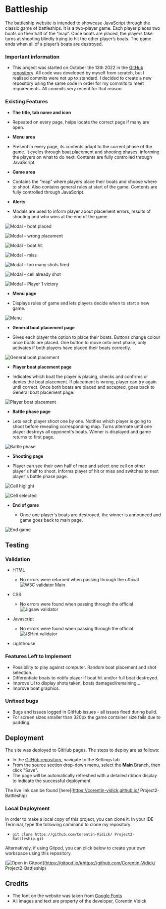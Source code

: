 # Battleship

The battleship website is intended to showcase JavaScript through the classic game of battleships. It is a two-player game. Each player places two boats on their half of the “map”. Once boats are placed, the players take turns at shooting blindly trying to hit the other player’s boats. The game ends when all of a player’s boats are destroyed.

### Important information

- This project was started on October the 13th 2022 in the [GitHub repository](https://github.com/Corentin-Vidick/bataille-navale). All code was developed by myself from scratch, but I realised commits were not up to standard. I decided to create a new repository using the same code in order for my commits to meet requirements. All commits very recent for that reason.


### Existing Features

- __The title, tab name and icon__
  
-	Repeated on every page, helps locate the correct page if many are open.

- __Menu area__

-	Present in every page, its contents adapt to the current phase of the game. It cycles through boat placement and shooting phases, informing the players on what to do next. Contents are fully controlled through JavaScript.

- __Game area__

-	Contains the “map” where players place their boats and choose where to shoot. Also contains general rules at start of the game. Contents are fully controlled through JavaScript.

- __Alerts__

-	Modals are used to inform player about placement errors, results of shooting and who wins at the end of the game.

![Modal - boat placed](/documentation/modal-boat-placed.jpg)

![Modal - wrong placement](/documentation/modal-wrong-placement.jpg)

![Modal - boat hit](/documentation/modal-boat-hit.jpg)

![Modal - miss](/documentation/modal-miss.jpg)

![Modal - too many shots fired](/documentation/modal-too-many-shots.jpg)

![Modal - cell already shot](/documentation/modal-cell-already-shot.jpg)

![Modal - Player 1 victory](/documentation/modal-player1-wins.jpg)

- __Menu page__

-	Displays rules of game and lets players decide when to start a new game.

![Menu](/documentation/menu-page.jpg)

- __General boat placement page__

-	Gives each player the option to place their boats. Buttons change colour once boats are placed. One button to move onto next phase, only activates if both players have placed their boats correctly.

![General boat placement](/documentation/all-boats-placed.jpg)

- __Player boat placement page__

-	Indicates which boat the player is placing, checks and confirms or denies the boat placement. If placement is wrong, player can try again until correct. Once both boats are placed and accepted, goes back to General boat placement page.

![Player boat placement](/documentation/all-boats-placed.jpg)

- __Battle phase page__

-	Lets each player shoot one by one. Notifies which player is going to shoot before revealing corresponding map. Turns alternate until one player destroys all opponent's boats. Winner is displayed and game returns to first page.

![Battle phase](/documentation/shooting-phase-in-between-players.jpg)

- __Shooting page__

-	Player can see their own half of map and select one cell on other player's half to shoot. Informs player of hit or miss and switches to next player's battle phase page.

![Cell higlight](/documentation/shooting-phase-cell-highlight.jpg)

![Cell selected](/documentation/shooting-phase-cell-selected.jpg)

- __End of game__

  -	Once one player's boats are destroyed, the winner is announced and game goes back to main page.

![End game](/documentation/modal-player1-wins.jpg)

## Testing

### Validation

  - HTML
    - No errors were returned when passing through the official ![W3C validator Main](/documentation/validation-html.jpg)

  - CSS
    - No errors were found when passing through the official ![Jigsaw validator](/documentation/validation-css.jpg)

  - Javascript
    - No errors were found when passing through the official ![JSHint validator](/documentation/validation-javascript.jpg)

  - Lighthouse
    
### Features Left to Implement

  -  Possibility to play against computer. Random boat placement and shot selection. 
  -  Differentiate boats to notify player if boat hit and/or full boat destroyed.
  -  Improve UI to display shots taken, boats damaged/remaining…
  -  Improve boat graphics.

### Unfixed bugs

  -  Bugs and issues logged in GitHub issues - all issues fixed during build.
  -  For screen sizes smaller than 320px the game container size fails due to padding.


## Deployment

The site was deployed to GitHub pages. The steps to deploy are as follows: 
  - In the [GitHub repository](https://github.com/Corentin-Vidick/Project2-Battleship), navigate to the Settings tab 
  - From the source section drop-down menu, select the **Main** Branch, then click "Save".
  - The page will be automatically refreshed with a detailed ribbon display to indicate the successful deployment.

The live link can be found [here](https://corentin-vidick.github.io/ Project2-Battleship)

### Local Deployment

In order to make a local copy of this project, you can clone it. In your IDE Terminal, type the following command to clone my repository:

- `git clone https://github.com/Corentin-Vidick/ Project2-Battleship.git`

Alternatively, if using Gitpod, you can click below to create your own workspace using this repository.

[![Open in Gitpod](https://gitpod.io/button/open-in-gitpod.svg)](https://gitpod.io/#https://github.com/Corentin-Vidick/ Project2-Battleship)


## Credits 

- The font on the website was taken from [Google Fonts](https://fonts.google.com/)
- All images and text are property of the developer, Corentin Vidick

